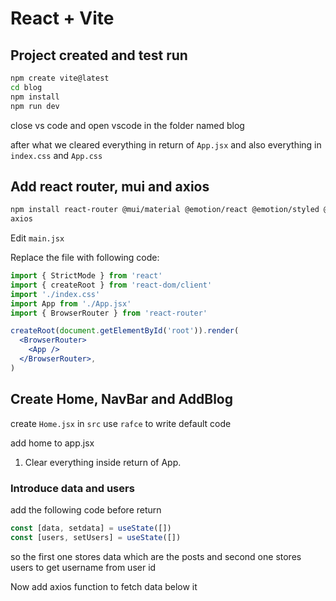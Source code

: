 # React + Vite

## Project created and test run

```bash
npm create vite@latest
cd blog
npm install
npm run dev
```

close vs code and open vscode in the folder named blog

after what we cleared everything in return of ```App.jsx``` and also everything in ```index.css``` and ```App.css```

## Add react router, mui and axios

```bash
npm install react-router @mui/material @emotion/react @emotion/styled @mui/icons-material
axios
```

Edit ```main.jsx```

Replace the file with following code:

```jsx
import { StrictMode } from 'react'
import { createRoot } from 'react-dom/client'
import './index.css'
import App from './App.jsx'
import { BrowserRouter } from 'react-router'

createRoot(document.getElementById('root')).render(
  <BrowserRouter>
    <App />
  </BrowserRouter>,
)
```

## Create Home, NavBar and AddBlog

create ```Home.jsx``` in ```src```
use ```rafce``` to write default code

add home to app.jsx

1. Clear everything inside return of App.

### Introduce data and users

add the following code before return

```jsx
const [data, setdata] = useState([])
const [users, setUsers] = useState([])
```

so the first one stores data which are the posts and second one stores users to get username from user id

Now add axios function to fetch data
below it

```jsx

```

